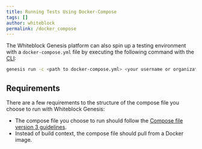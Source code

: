 ```yaml
---
title: Running Tests Using Docker-Compose
tags: []
author: whiteblock
permalink: /docker_compose
---
```

The Whiteblock Genesis platform can also spin up a testing environment with a `docker-compose.yml` file by executing the following command with the [CLI](https://github.com/whiteblock/genesis-cli):

```bash
genesis run -c <path to docker-compose.yml> <your username or organization name>
```

## Requirements
There are a few requirements to the structure of the compose file you choose to run with Whiteblock Genesis: 

* The compose file you choose to run should follow the [Compose file version 3 guidelines](https://docs.docker.com/compose/compose-file/). 
* Instead of build context, the compose file should pull from a Docker image.

